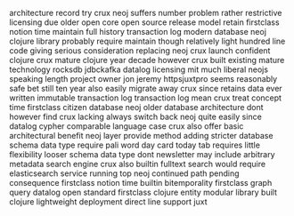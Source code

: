 architecture record try crux neoj suffers number problem rather restrictive licensing due older open core open source release model retain firstclass notion time maintain full history transaction log modern database neoj clojure library probably require maintain though relatively light hundred line code giving serious consideration replacing neoj crux launch confident clojure crux mature clojure year decade however crux built existing mature technology rocksdb jdbckafka datalog licensing mit much liberal neojs speaking length project owner jon jeremy httpsjuxtpro seems reasonably safe bet still ten year also easily migrate away crux since retains data ever written immutable transaction log transaction log mean crux treat concept time firstclass citizen database neoj older database architecture dont however find crux lacking always switch back neoj quite easily since datalog cypher comparable language case crux also offer basic architectural benefit neoj layer provide method adding stricter database schema data type require pali word day card today tab requires little flexibility looser schema data type dont newsletter may include arbitrary metadata search engine crux also builtin fulltext search would require elasticsearch service running top neoj continued path pending consequence firstclass notion time builtin bitemporality firstclass graph query datalog open standard firstclass clojure entity modular library built clojure lightweight deployment direct line support juxt
